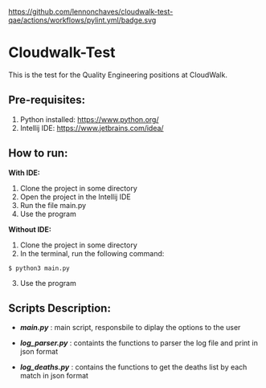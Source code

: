 https://github.com/lennonchaves/cloudwalk-test-qae/actions/workflows/pylint.yml/badge.svg

# Cloudwalk-Test

This is the test for the Quality Engineering positions at CloudWalk.

## **Pre-requisites:**

1) Python installed: https://www.python.org/
2) Intellij IDE: https://www.jetbrains.com/idea/


## **How to run:**

**With IDE:**

1) Clone the project in some directory
2) Open the project in the Intellij IDE
3) Run the file main.py
4) Use the program

**Without IDE:**

1) Clone the project in some directory
2) In the terminal, run the following command:
```
$ python3 main.py
```
3) Use the program

## **Scripts Description:**

- ***main.py*** : main script, responsbile to diplay the options to the user

- ***log_parser.py*** : containts the functions to parser the log file and print in json format

- ***log_deaths.py*** : contains the functions to get the deaths list by each match in json format
